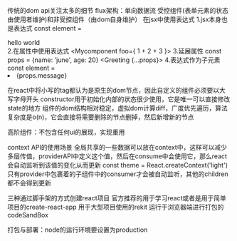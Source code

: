 传统的dom api关注太多的细节
flux架构：单向数据流
受控组件(表单元素的状态由使用者维护)和非受控组件（由dom自身维护）
在jsx中使用表达式
1.jsx本身也是表达式
const element = <div>hello world</div>
2.在属性中使用表达式
<Mycomponent foo={ 1 + 2 + 3 }>
3.延展属性
const props = {name: 'june', age: 20}
<Greeting {...props}>
4.表达式作为子元素
const element = <li>{props.message}</li>

在react中将小写的tag都认为是原生的dom节点，因此自定义的组件必须要以大写字母开头
constructor用于初始化内部的状态很少使用，它是唯一可以直接修改state的地方
组件的dom结构相对稳定，虚拟dom计算diff，广度优先遍历，算法复杂度是o(n)，它会直接将需要删除的节点删掉，然后新增新的节点

高阶组件：不包含任何ui的展现，实现重用

context API的使用场景
全局共享的一些数据可以放在context中，这样可以减少多层传值，providerAPI中定义这个值，然后在consume中会使用它，那么react会自动监听到该值的变化从而更新
const theme = React.createContext('light')
只有provider中包裹着的子组件中的consumer才会被自动监听，其他的children都不会得到更新

三种通过脚手架的方式创建react项目
官方推荐的用于学习react或者是用于简单项目的create-react-app
用于大型项目使用的rekit
运行于浏览器端进行打包的codeSandBox

打包与部署：node的运行环境要设置为production